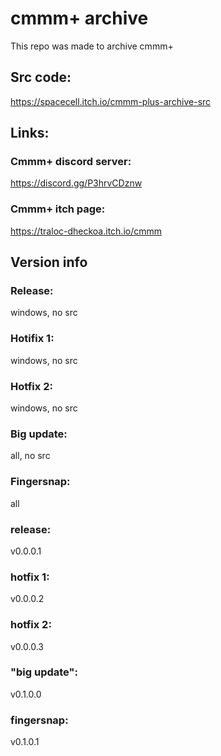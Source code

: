 # cmmm+ archive
This repo was made to archive cmmm+

## Src code:
https://spacecell.itch.io/cmmm-plus-archive-src

## Links:

### Cmmm+ discord server:
https://discord.gg/P3hrvCDznw
### Cmmm+ itch page:
https://traloc-dheckoa.itch.io/cmmm


## Version info
### Release: 
windows, no src
### Hotifix 1: 
windows, no src
### Hotfix 2: 
windows, no src
### Big update: 
all, no src
### Fingersnap: 
all

### release:
v0.0.0.1
### hotfix 1:
v0.0.0.2
### hotfix 2:
v0.0.0.3
### "big update": 
v0.1.0.0
### fingersnap:
v0.1.0.1 
